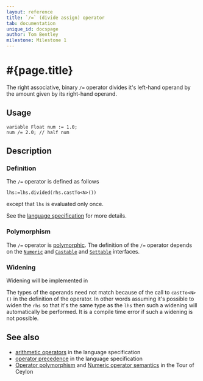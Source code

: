 ```yaml
---
layout: reference
title: `/=` (divide assign) operator
tab: documentation
unique_id: docspage
author: Tom Bentley
milestone: Milestone 1
---
```


# #{page.title}

The right associative, binary `/=` operator divides it's left-hand operand by 
the amount given by its right-hand operand. 

## Usage 

    variable Float num := 1.0;
    num /= 2.0; // half num 

## Description


### Definition

The `/=` operator is defined as follows

    lhs:=lhs.divided(rhs.castTo<N>())

except that `lhs` is evaluated only once.

See the [language specification](#{site.urls.spec}#arithmetic) for more details.

### Polymorphism

The `/=` operator is [polymorphic](/documentation/reference/operator/operator-polymorphism). 
The definition of the `/=` operator depends 
on the [`Numeric`](#{site.urls.apidoc}/ceylon/language/interface_Numeric.html) and 
[`Castable`](#{site.urls.apidoc}/ceylon/language/interface_Castable.html) and
[`Settable`](#{site.urls.apidoc}/ceylon/language/interface_Settable.html) interfaces.

### Widening

Widening will be implemented in <!-- m2 -->

The types of the operands need not match because of the call to `castTo<N>()` 
in the definition of the operator. In other words assuming it's possible to 
widen the `rhs` so that it's the same type as the `lhs` then 
such a widening will automatically be performed. It is a compile time error if 
such a widening is not possible.

## See also

* [arithmetic operators](#{site.urls.spec}#arithmetic) in the 
  language specification
* [operator precedence](#{site.urls.spec}#operatorprecedence) in the 
  language specification
* [Operator polymorphism](/documentation/tour/language-module/#operator_polymorphism) 
  and 
  [Numeric operator semantics](/documentation/tour/language-module/#numeric_operator_semantics) 
  in the Tour of Ceylon
